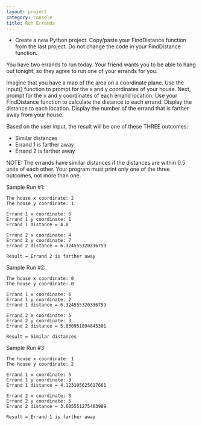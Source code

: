 ```yaml
---
layout: project
category: console
title: Run Errands
---
```


- Create a new Python project. Copy/paste your FindDistance function from the last project. Do not change the code in your FindDistance function.

You have two errands to run today. Your friend wants you to be able to hang out tonight, so they agree to run one of your errands for you.

Imagine that you have a map of the area on a coordinate plane. Use the input() function to prompt for the x and y coordinates of your house. Next, prompt for the x and y coordinates of each errand location. Use your FindDistance function to calculate the distance to each errand. Display the distance to each location. Display the number of the errand that is farther away from your house.

Based on the user input, the result will be one of these THREE outcomes:

  - Similar distances
  - Errand 1 is farther away
  - Errand 2 is farther away

NOTE: The errands have similar distances if the distances are within 0.5 units of each other. Your program must print only one of the three outcomes, not more than one.


Sample Run #1:
```
The house x coordinate: 2
The house y coordinate: 1

Errand 1 x coordinate: 6
Errand 1 y coordinate: 1
Errand 1 distance = 4.0

Errand 2 x coordinate: 4
Errand 2 y coordinate: 7
Errand 2 distance = 6.324555320336759

Result = Errand 2 is farther away
```
Sample Run #2:
```
The house x coordinate: 0
The house y coordinate: 0

Errand 1 x coordinate: 6
Errand 1 y coordinate: 2
Errand 1 distance = 6.324555320336759

Errand 2 x coordinate: 5
Errand 2 y coordinate: 3
Errand 2 distance = 5.830951894845301

Result = Similar distances
```
Sample Run #3:
```
The house x coordinate: 1
The house y coordinate: 2

Errand 1 x coordinate: 5
Errand 1 y coordinate: 3
Errand 1 distance = 4.123105625617661

Errand 2 x coordinate: 3
Errand 2 y coordinate: 5
Errand 2 distance = 3.605551275463989

Result = Errand 1 is farther away
```
